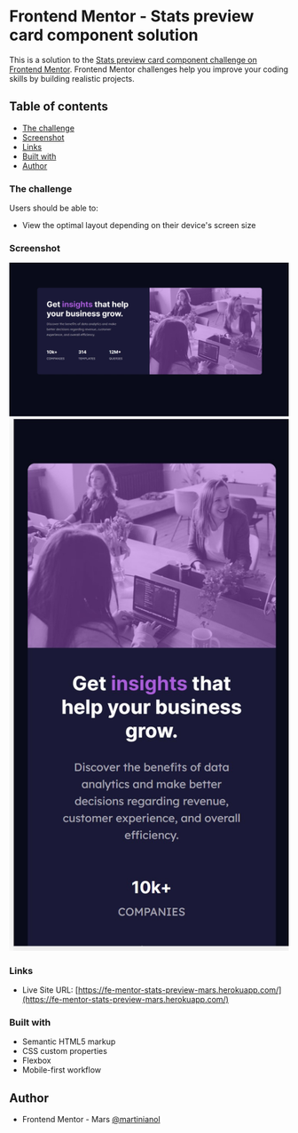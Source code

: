 # Frontend Mentor - Stats preview card component solution

This is a solution to the [Stats preview card component challenge on Frontend Mentor](https://www.frontendmentor.io/challenges/stats-preview-card-component-8JqbgoU62). Frontend Mentor challenges help you improve your coding skills by building realistic projects.

## Table of contents

- [The challenge](#the-challenge)
- [Screenshot](#screenshot)
- [Links](#links)
- [Built with](#built-with)
- [Author](#author)

### The challenge

Users should be able to:

- View the optimal layout depending on their device's screen size

### Screenshot

![](./public/design/desktop-screenshot.jpg)
![](./public/design/mobile-screenshot.jpg)

### Links

- Live Site URL: [https://fe-mentor-stats-preview-mars.herokuapp.com/](https://fe-mentor-stats-preview-mars.herokuapp.com/)

### Built with

- Semantic HTML5 markup
- CSS custom properties
- Flexbox
- Mobile-first workflow

## Author

- Frontend Mentor - Mars [@martinianol](https://www.frontendmentor.io/profile/martinianol)
